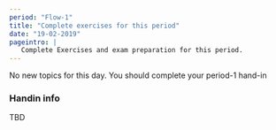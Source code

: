 ```yaml
---
period: "Flow-1"
title: "Complete exercises for this period"
date: "19-02-2019"
pageintro: | 
   Complete Exercises and exam preparation for this period.
---
```


No new topics for this day. You should complete your period-1 hand-in

### Handin info

TBD
